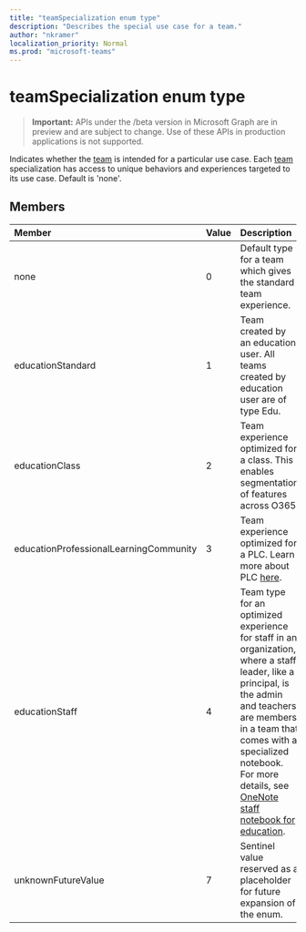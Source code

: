 ```yaml
---
title: "teamSpecialization enum type"
description: "Describes the special use case for a team."
author: "nkramer"
localization_priority: Normal
ms.prod: "microsoft-teams"
---
```


# teamSpecialization enum type

> **Important:** APIs under the /beta version in Microsoft Graph are in preview and are subject to change. Use of these APIs in production applications is not supported.

Indicates whether the [team](../resources/team.md) is intended for a particular use case. Each [team](../resources/team.md) specialization has access to unique behaviors and experiences targeted to its use case. Default is 'none'.

## Members

| Member             | Value | Description                                                                |
| :----------------- | :---- | :------------------------------------------------------------------------- |
| none               | 0     | Default type for a team which gives the standard team experience.          |
| educationStandard  | 1     | Team created by an education user. All teams created by education user are of type Edu. |
| educationClass     | 2     | Team experience optimized for a class. This enables segmentation of features across O365. |
| educationProfessionalLearningCommunity | 3 | Team experience optimized for a PLC. Learn more about PLC [here](https://en.wikipedia.org/wiki/Professional_learning_community). |
| educationStaff     | 4     |  Team type for an optimized experience for staff in an organization, where a staff leader, like a principal, is the admin and teachers are members in a team that comes with a specialized notebook. For more details, see [OneNote staff notebook for education](https://www.onenote.com/staffnotebookedu). |
| unknownFutureValue | 7     | Sentinel value reserved as a placeholder for future expansion of the enum. |

